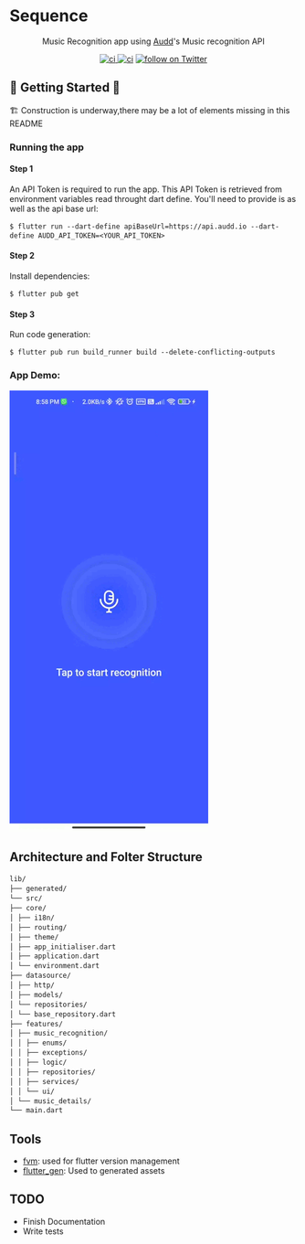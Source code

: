 # Sequence

<p style="text-align: center;">
Music Recognition app using <a href="https://audd.io">Audd</a/>'s Music recognition API
</p>

<p align="center">
    <a href="https://github.com/stevenosse/sequence/actions">
        <img src="https://github.com/stevenosse/sequence/actions/workflows/main.yml/badge.svg" alt="ci" />
    </a>
    <a href="http://hits.dwyl.com/stevenosse/sequence"><img src="https://hits.dwyl.com/stevenosse/sequence.svg?style=flat" alt="ci"></a>
    <a href="https://twitter.com/intent/follow?screen_name=nossesteve">
        <img src="https://img.shields.io/twitter/follow/nossesteve?style=social&logo=twitter"
            alt="follow on Twitter"></a>
</p>


## 🚧 Getting Started 🚧

🏗️ Construction is underway,there may be a lot of elements missing in this README

### Running the app

#### Step 1

An API Token is required to run the app. This API Token is retrieved from environment variables read throught dart define. You'll need to provide is as well as the api base url:

```shell
$ flutter run --dart-define apiBaseUrl=https://api.audd.io --dart-define AUDD_API_TOKEN=<YOUR_API_TOKEN>
```

#### Step 2

Install dependencies:

```shell
$ flutter pub get
```

#### Step 3

Run code generation:

```shell
$ flutter pub run build_runner build --delete-conflicting-outputs
```

### App Demo:

![Application Demo](demo.gif)

## Architecture and Folter Structure

```markdown
lib/
├── generated/
└── src/
├── core/
│ ├── i18n/
│ ├── routing/
│ ├── theme/
│ ├── app_initialiser.dart
│ ├── application.dart
│ └── environment.dart
├── datasource/
│ ├── http/
│ ├── models/
│ └── repositories/
│ └── base_repository.dart
├── features/
│ ├── music_recognition/
│ │ ├── enums/
│ │ ├── exceptions/
│ │ ├── logic/
│ │ ├── repositories/
│ │ ├── services/
│ │ └── ui/
│ └── music_details/
└── main.dart
```

## Tools

- [fvm](fvm.app): used for flutter version management
- [flutter_gen](https://pub.dev/packages/flutter_gen): Used to generated assets

## TODO

- Finish Documentation
- Write tests
